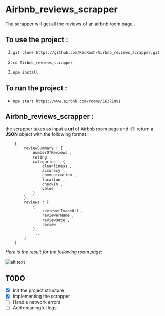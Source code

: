 # Airbnb_reviews_scrapper

The scrapper will get all the reviews of an airbnb room page .

## To use the project :

1. ```
   git clone https://github.com/RedRosh/Airbnb_reviews_scrapper.git
   ```
2. ```
   cd Airbnb_reviews_scrapper
   ```
3. ```
   npm install
   ```

## To run the project :

- ```
  npm start https://www.airbnb.com/rooms/16371091
  ```

## Airbnb_reviews_scrapper :

the scrapper takes as input a **url** of Airbnb room page and it'll return a **JSON** object with the following format :

```
    {
        reviewSummary : {
            numberOfReviews ,
            rating ,
            categories : {
                cleanliness ,
                accuracy ,
                communication ,
                location ,
                checkIn ,
                value
            }
        },
        reviews : [
            {
                reviewerImageUrl ,
                reviewerName ,
                reviewDate ,
                review
            },
            ...
        ]
    }
```

_Here is the result for the following [room page](https://www.airbnb.com/rooms/44477561?adults=2&check_in=2022-01-27&check_out=2022-01-29&previous_page_section_name=1000&federated_search_id=2623f5af-f921-4aaf-b1cf-00597ec40d3f&guests=1):_

![alt text](https://i.ibb.co/7GvxPMY/Screenshot-2022-01-29-023248.png)

## TODO

- [x] Init the project structure
- [x] Implementing the scrapper
- [ ] Handle network errors
- [ ] Add meaningful logs
